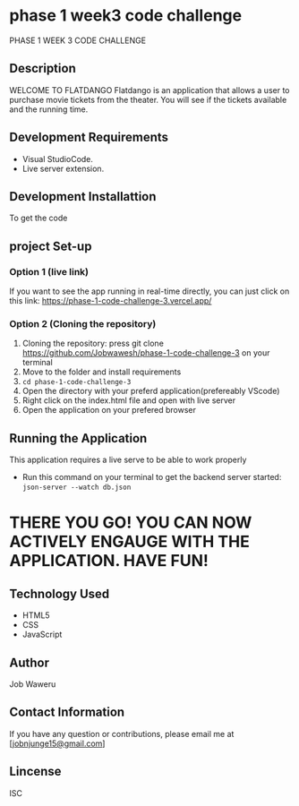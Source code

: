 # phase 1 week3 code challenge
PHASE 1 WEEK 3 CODE CHALLENGE

## Description
WELCOME TO FLATDANGO
Flatdango is an application that allows a user to purchase movie tickets from the theater. You will see if the tickets available and the running time.

## Development Requirements
- Visual StudioCode.
- Live server extension.

## Development Installattion
To get the code

## project Set-up
### Option 1 (live link)
If you want to see the app running in real-time directly, you can just click on this link:
https://phase-1-code-challenge-3.vercel.app/

### Option 2 (Cloning the repository)
1. Cloning the repository:
press git clone https://github.com/Jobwawesh/phase-1-code-challenge-3 on your terminal
2. Move to the folder and install requirements
3. `cd phase-1-code-challenge-3`
4. Open the directory with your preferd application(prefereably VScode)
5. Right click on the index.html file and open with live server
6. Open the application on your prefered browser

## Running the Application
This application requires a live serve to be able to work properly
- Run this command on your terminal to get the backend server started: `json-server --watch db.json`

# THERE YOU GO! YOU CAN NOW ACTIVELY ENGAUGE WITH THE APPLICATION. HAVE FUN!

## Technology Used
* HTML5
* CSS
* JavaScript

## Author
Job Waweru

## Contact Information
If you have any question or contributions, please email me at
[jobnjunge15@gmail.com]

## Lincense
ISC